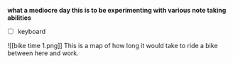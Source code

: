 **what a mediocre day this is to be experimenting with various note taking abilities**

- [ ] keyboard


![[bike time 1.png]]
This is a map of how long it would take to ride a bike between here and work.



